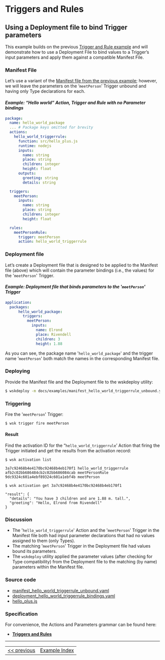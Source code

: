 # Triggers and Rules

## Using a Deployment file to bind Trigger parameters
This example builds on the previous [Trigger and Rule example](wskdeploy_triggerrule_basic.md#triggers-and-rules) and will demonstrate how to use a Deployment File to bind values to a Trigger’s input parameters and apply them against a compatible Manifest File.

### Manifest File
Let’s use a variant of the [Manifest file from the previous example](examples/manifest_hello_world_triggerrule.yaml); however, we will leave the parameters on the ‘```meetPerson```’ Trigger unbound and having only Type declarations for each.

#### _Example: “Hello world” Action, Trigger and Rule with no Parameter bindings_
```yaml
package:
  name: hello_world_package
  ... # Package keys omitted for brevity
  actions:
    hello_world_triggerrule:
      function: src/hello_plus.js
      runtime: nodejs
      inputs:
        name: string
        place: string
        children: integer
        height: float
      outputs:
        greeting: string
        details: string

  triggers:
    meetPerson:
      inputs:
        name: string
        place: string
        children: integer
        height: float

  rules:
    meetPersonRule:
      trigger: meetPerson
      action: hello_world_triggerrule
```

### Deployment file
Let’s create a Deployment file that is designed to be applied to the Manifest file (above) which will contain the parameter bindings (i.e., the values) for the '```meetPerson```' Trigger.

#### _Example: Deployment file that binds parameters to the '```meetPerson```' Trigger_
```yaml
application:
  packages:
      hello_world_package:
        triggers:
          meetPerson:
            inputs:
              name: Elrond
              place: Rivendell
              children: 3
              height: 1.88
```
As you can see, the package name '```hello_world_package```' and the trigger name '```meetPerson```' both match the names in the corresponding Manifest file.

### Deploying
Provide the Manifest file and the Deployment file to the wskdeploy utility:
```sh
$ wskdeploy -m docs/examples/manifest_hello_world_triggerrule_unbound.yaml -d docs/examples/deployment_hello_world_triggerrule_bindings.yaml
```

### Triggering
Fire the '```meetPerson```' Trigger:
```sh
$ wsk trigger fire meetPerson
```

#### Result
Find the activation ID for the “```hello_world_triggerrule```’ Action that firing the Trigger initiated and get the results from the activation record:

```
$ wsk activation list

3a7c92468b4e4170bc92468b4eb170f1 hello_world_triggerrule
afb2c02bb686484cb2c02bb686084cab meetPersonRule
9dc9324c601a4ebf89324c601a1ebf4b meetPerson

$ wsk activation get 3a7c92468b4e4170bc92468b4eb170f1

"result": {
  "details": "You have 3 children and are 1.88 m. tall.",
  "greeting": "Hello, Elrond from Rivendell"
}
```

### Discussion
- The '```hello_world_triggerrule```' Action and the '```meetPerson```' Trigger in the Manifest file both had input parameter declarations that had no values assigned to them (only Types).
- The matching '```meetPerson```' Trigger in the Deployment file had values bound its parameters.
- The ```wskdeploy``` utility applied the parameter values (after checking for Type compatibility) from the Deployment file to the matching (by name) parameters within the Manifest file.

### Source code
- [manifest_hello_world_triggerrule_unbound.yaml](examples/manifest_hello_world_triggerrule_unbound.yaml)
- [deployment_hello_world_triggerrule_bindings.yaml](examples/deployment_hello_world_triggerrule_bindings.yaml)
- [hello_plus.js](examples/src/hello_plus.js)

### Specification
For convenience, the Actions and Parameters grammar can be found here:
- **[Triggers and Rules](https://github.com/apache/incubator-openwhisk-wskdeploy/blob/master/specification/html/spec_trigger_rule.md#triggers-and-rules)**

---
<!--
 Bottom Navigation
-->
<html>
<div align="center">
<table align="center">
  <tr>
    <td><a href="wskdeploy_triggerrule_basic.md#triggers-and-rules">&lt;&lt;&nbsp;previous</a></td>
    <td><a href="programming_guide.md#guided-examples">Example Index</a></td>
<!--    <td><a href="">next&nbsp;&gt;&gt;</a></td> -->
  </tr>
</table>
</div>
</html>
